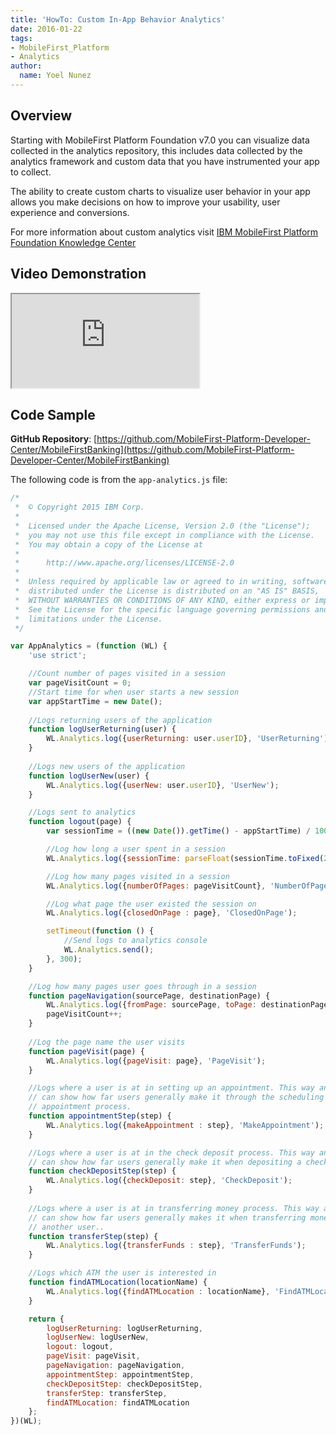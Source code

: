 ```yaml
---
title: 'HowTo: Custom In-App Behavior Analytics'
date: 2016-01-22
tags:
- MobileFirst_Platform
- Analytics
author:
  name: Yoel Nunez
---
```

## Overview

Starting with MobileFirst Platform Foundation v7.0 you can visualize data collected in the analytics repository, this includes data collected by the analytics framework and custom data that you have instrumented your app to collect.

The ability to create custom charts to visualize user behavior in your app allows you make decisions on how to improve your usability, user experience and conversions.

For more information about custom analytics visit [IBM MobileFirst Platform Foundation Knowledge Center](https://www-01.ibm.com/support/knowledgecenter/SSHS8R_7.1.0/com.ibm.worklight.monitor.doc/monitor/c_op_analytics_customanalytics.html?lang=en)

## Video Demonstration

<div class="sizer"><div class="embed-responsive embed-responsive-16by9">
    <iframe src="https://www.youtube.com/embed/knkNJIKv_Jk"></iframe>
</div>

## Code Sample

**GitHub Repository**: [https://github.com/MobileFirst-Platform-Developer-Center/MobileFirstBanking](https://github.com/MobileFirst-Platform-Developer-Center/MobileFirstBanking)

The following code is from the <code>app-analytics.js</code> file:

```javascript
/*
 *  © Copyright 2015 IBM Corp.
 *  
 *  Licensed under the Apache License, Version 2.0 (the "License");
 *  you may not use this file except in compliance with the License.
 *  You may obtain a copy of the License at
 *  
 *      http://www.apache.org/licenses/LICENSE-2.0
 *  
 *  Unless required by applicable law or agreed to in writing, software
 *  distributed under the License is distributed on an "AS IS" BASIS,
 *  WITHOUT WARRANTIES OR CONDITIONS OF ANY KIND, either express or implied.
 *  See the License for the specific language governing permissions and
 *  limitations under the License.
 */

var AppAnalytics = (function (WL) {
    'use strict';

    //Count number of pages visited in a session
    var pageVisitCount = 0;
    //Start time for when user starts a new session
    var appStartTime = new Date();
    
    //Logs returning users of the application
    function logUserReturning(user) {
        WL.Analytics.log({userReturning: user.userID}, 'UserReturning');
    }
    
    //Logs new users of the application
    function logUserNew(user) {
        WL.Analytics.log({userNew: user.userID}, 'UserNew');
    }

    //Logs sent to analytics
    function logout(page) {
        var sessionTime = ((new Date()).getTime() - appStartTime) / 1000 / 60;

        //Log how long a user spent in a session
		WL.Analytics.log({sessionTime: parseFloat(sessionTime.toFixed(2))}, 'SessionTime');

        //Log how many pages visited in a session
		WL.Analytics.log({numberOfPages: pageVisitCount}, 'NumberOfPages');

        //Log what page the user existed the session on
        WL.Analytics.log({closedOnPage : page}, 'ClosedOnPage');

        setTimeout(function () {
            //Send logs to analytics console
            WL.Analytics.send();
        }, 300);
    }

    //Log how many pages user goes through in a session
    function pageNavigation(sourcePage, destinationPage) {
        WL.Analytics.log({fromPage: sourcePage, toPage: destinationPage}, 'PageTransition');
        pageVisitCount++;
    }
    
    //Log the page name the user visits
    function pageVisit(page) {
        WL.Analytics.log({pageVisit: page}, 'PageVisit');
    }

    //Logs where a user is at in setting up an appointment. This way analytics
    // can show how far users generally make it through the scheduling
    // appointment process.
    function appointmentStep(step) {
        WL.Analytics.log({makeAppointment : step}, 'MakeAppointment');
    }

    //Logs where a user is at in the check deposit process. This way analytics
    // can show how far users generally make it when depositing a check.
    function checkDepositStep(step) {
        WL.Analytics.log({checkDeposit: step}, 'CheckDeposit');
    }
    
    //Logs where a user is at in transferring money process. This way analytics
    // can show how far users generally makes it when transferring money to
    // another user..
    function transferStep(step) {
        WL.Analytics.log({transferFunds : step}, 'TransferFunds');
    }

    //Logs which ATM the user is interested in
    function findATMLocation(locationName) {
        WL.Analytics.log({findATMLocation : locationName}, 'FindATMLocation');
    }

    return {
        logUserReturning: logUserReturning,
        logUserNew: logUserNew,
        logout: logout,
        pageVisit: pageVisit,
        pageNavigation: pageNavigation,
        appointmentStep: appointmentStep,
        checkDepositStep: checkDepositStep,
        transferStep: transferStep,
        findATMLocation: findATMLocation
    };
})(WL);
```